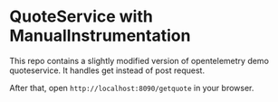 # QuoteService with ManualInstrumentation

This repo contains a slightly modified version of opentelemetry demo quoteservice.
It handles get instead of post request.

After that, open `http://localhost:8090/getquote` in your browser.

